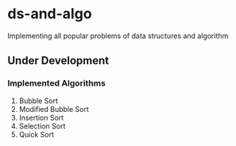 # ds-and-algo

Implementing all popular problems of data structures and algorithm

## Under Development

### Implemented Algorithms

1. Bubble Sort
2. Modified Bubble Sort
3. Insertion Sort
4. Selection Sort
5. Quick Sort
